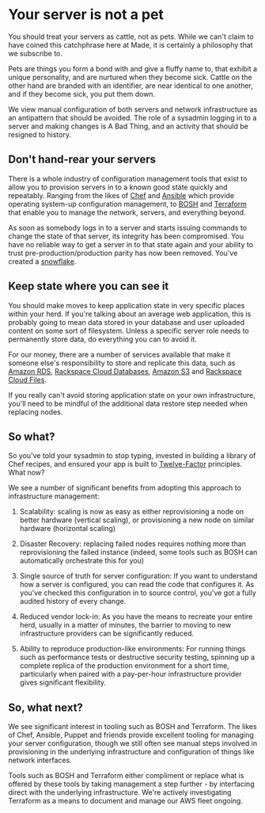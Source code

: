Your server is not a pet
========================

You should treat your servers as cattle, not as pets. While we can't claim to have coined this catchphrase here at Made, it is certainly a philosophy that we subscribe to.

Pets are things you form a bond with and give a fluffy name to, that exhibit a unique personality, and are nurtured when they become sick. Cattle on the other hand are branded with an identifier, are near identical to one another, and if they become sick, you put them down.

We view manual configuration of both servers and network infrastructure as an antipattern that should be avoided. The role of a sysadmin logging in to a server and making changes is A Bad Thing, and an activity that should be resigned to history.


Don't hand-rear your servers
----------------------------

There is a whole industry of configuration management tools that exist to allow you to provision servers in to a known good state quickly and repeatably. Ranging from the likes of [Chef](https://www.chef.io/) and [Ansible](http://www.ansible.com/home) which provide operating system-up configuration management, to [BOSH](https://github.com/cloudfoundry/bosh) and [Terraform](https://www.terraform.io/) that enable you to manage the network, servers, and everything beyond.

As soon as somebody logs in to a server and starts issuing commands to change the state of that server, its integrity has been compromised. You have no reliable way to get a server in to that state again and your ability to trust pre-production/production parity has now been removed. You've created a [snowflake](http://martinfowler.com/bliki/SnowflakeServer.html).


Keep state where you can see it
-------------------------------

You should make moves to keep application state in very specific places within your herd. If you're talking about an average web application, this is probably going to mean data stored in your database and user uploaded content on some sort of filesystem. Unless a specific server role needs to permanently store data, do everything you can to avoid it.

For our money, there are a number of services available that make it someone else's responsibility to store and replicate this data, such as [Amazon RDS](http://aws.amazon.com/rds/), [Rackspace Cloud Databases](http://www.rackspace.co.uk/cloud/databases), [Amazon S3](http://aws.amazon.com/s3/) and [Rackspace Cloud Files](http://www.rackspace.co.uk/cloud/files).

If you really can't avoid storing application state on your own infrastructure, you'll need to be mindful of the additional data restore step needed when replacing nodes.


So what?
--------

So you've told your sysadmin to stop typing, invested in building a library of Chef recipes, and ensured your app is built to [Twelve-Factor](http://12factor.net/) principles. What now?

We see a number of significant benefits from adopting this approach to infrastructure management:

1. Scalability: scaling is now as easy as either reprovisioning a node on better hardware (vertical scaling), or provisioning a new node on similar hardware (horizontal scaling)

2. Disaster Recovery: replacing failed nodes requires nothing more than reprovisioning the failed instance (indeed, some tools such as BOSH can automatically orchestrate this for you)

3. Single source of truth for server configuration: If you want to understand how a server is configured, you can read the code that configures it. As you've checked this configuration in to source control, you've got a fully audited history of every change.

4. Reduced vendor lock-in: As you have the means to recreate your entire herd, usually in a matter of minutes, the barrier to moving to new infrastructure providers can be significantly reduced.

5. Ability to reproduce production-like environments: For running things such as performance tests or destructive security testing, spinning up a complete replica of the production environment for a short time, particularly when paired with a pay-per-hour infrastructure provider gives significant flexibility.


So, what next?
--------------

We see significant interest in tooling such as BOSH and Terraform. The likes of Chef, Ansible, Puppet and friends provide excellent tooling for managing your server configuration, though we still often see manual steps involved in provisioning in the underlying infrastructure and configuration of things like network interfaces.

Tools such as BOSH and Terraform either compliment or replace what is offered by these tools by taking management a step further - by interfacing direct with the underlying infrastructure. We're actively investigating Terraform as a means to document and manage our AWS fleet ongoing.
